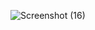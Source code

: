 
![Screenshot (16)](https://github.com/user-attachments/assets/1974e0cf-3a83-471d-b083-3bce66a313c2)

